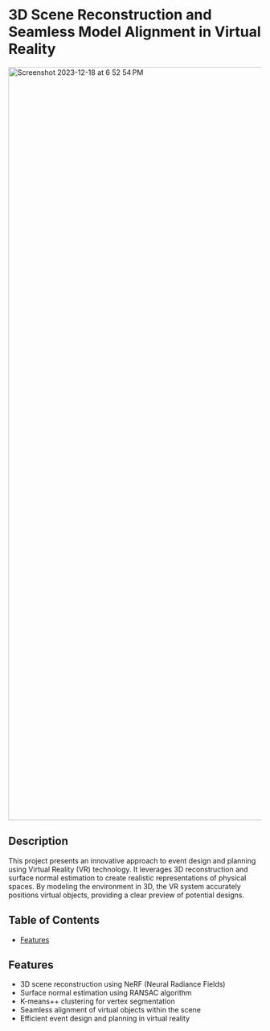 # 3D Scene Reconstruction and Seamless Model Alignment in Virtual Reality

<img width="1496" alt="Screenshot 2023-12-18 at 6 52 54 PM" src="docs/System diagram.png">

## Description
This project presents an innovative approach to event design and planning using Virtual Reality (VR) technology. It leverages 3D reconstruction and surface normal estimation to create realistic representations of physical spaces. By modeling the environment in 3D, the VR system accurately positions virtual objects, providing a clear preview of potential designs. 

## Table of Contents
- [Features](#features)


## Features
- 3D scene reconstruction using NeRF (Neural Radiance Fields)
- Surface normal estimation using RANSAC algorithm
- K-means++ clustering for vertex segmentation
- Seamless alignment of virtual objects within the scene
- Efficient event design and planning in virtual reality
